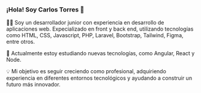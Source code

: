 ### ¡Hola! Soy Carlos Torres 👋

 🧑‍💻 Soy un desarrollador junior con experiencia en desarrollo de aplicaciones web. Expecializado en front y back end, utilizando tecnologías como HTML, CSS, Javascript, PHP, Laravel, Bootstrap, Tailwind, Figma, entre otros.

🚀 Actualmente estoy estudiando nuevas tecnologías, como Angular, React y Node.

💡 Mi objetivo es seguir creciendo como profesional, adquiriendo experiencia en diferentes entornos tecnológicos y ayudando a construir un futuro más innovador.   
